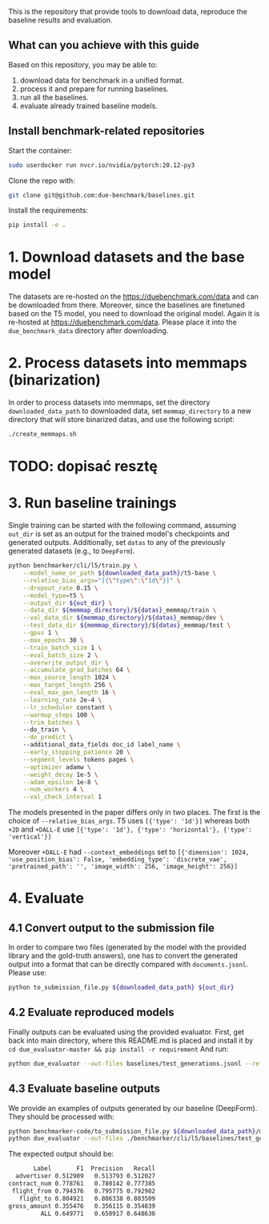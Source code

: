 This is the repository that provide tools to download data, reproduce the baseline results and evaluation.



## What can you achieve with this guide
Based on this repository, you may be able to:

1. download data for benchmark in a unified format.
2. process it and prepare for running baselines.
3. run all the baselines.
4. evaluate already trained baseline models. 

## Install benchmark-related repositories
Start the container:
```bash
sudo userdocker run nvcr.io/nvidia/pytorch:20.12-py3
```

Clone the repo with:
```bash
git clone git@github.com:due-benchmark/baselines.git
```

Install the requirements:
```bash
pip install -e .
```

# 1. Download datasets and the base model
The datasets are re-hosted on the https://duebenchmark.com/data and can be downloaded from there. 
Moreover, since the baselines are finetuned based on the T5 model, you need to download the original model. 
Again it is re-hosted at https://duebenchmark.com/data. 
Please place it into the `due_benchmark_data` directory after downloading.

# 2. Process datasets into memmaps (binarization)
In order to process datasets into memmaps, set the directory `downloaded_data_path` to downloaded data,
 set `memmap_directory` to a new directory that will store binarized datas, and use the following script:
```bash
./create_memmaps.sh
```
# TODO: dopisać resztę
# 3. Run baseline trainings
Single training can be started with the following command, assuming `out_dir` is set as an output for the trained model's checkpoints and generated outputs.
Additionally, set `datas` to any of the previously generated datasets (e.g., to `DeepForm`). 
```bash
python benchmarker/cli/l5/train.py \
    --model_name_or_path ${downloaded_data_path}/t5-base \
    --relative_bias_args="[{\"type\":\"1d\"}]" \
    --dropout_rate 0.15 \
    --model_type=t5 \
    --output_dir ${out_dir} \
    --data_dir ${memmap_directory}/${datas}_memmap/train \
    --val_data_dir ${memmap_directory}/${datas}_memmap/dev \
    --test_data_dir ${memmap_directory}/${datas}_memmap/test \
    --gpus 1 \
    --max_epochs 30 \
    --train_batch_size 1 \
    --eval_batch_size 2 \
    --overwrite_output_dir \
    --accumulate_grad_batches 64 \
    --max_source_length 1024 \
    --max_target_length 256 \
    --eval_max_gen_length 16 \
    --learning_rate 2e-4 \
    --lr_scheduler constant \
    --warmup_steps 100 \
    --trim_batches \ 
    --do_train \
    --do_predict \ 
    --additional_data_fields doc_id label_name \
    --early_stopping_patience 20 \
    --segment_levels tokens pages \
    --optimizer adamw \
    --weight_decay 1e-5 \
    --adam_epsilon 1e-8 \
    --num_workers 4 \
    --val_check_interval 1
```
The models presented in the paper differs only in two places. The first is the choice of `--relative_bias_args`.
T5 uses	`[{'type': '1d'}]` whereas both `+2D` and `+DALL-E` use 	`[{'type': '1d'}, {'type': 'horizontal'}, {'type': 'vertical'}]`

Moreover `+DALL-E` had `--context_embeddings` set to `[{'dimension': 1024, 'use_position_bias': False, 'embedding_type': 'discrete_vae', 'pretrained_path': '', 'image_width': 256, 'image_height': 256}]`

# 4. Evaluate
## 4.1 Convert output to the submission file
In order to compare two files (generated by the model with the provided library and the gold-truth answers), one has to convert the generated output into a format that can be directly compared with `documents.jsonl`.
Please use:
```bash
python to_submission_file.py ${downloaded_data_path} ${out_dir}
```

## 4.2 Evaluate reproduced models
Finally outputs can be evaluated using the provided evaluator. 
First, get back into main directory, where this README.md is placed and install it by ```cd due_evaluator-master && pip install -r requirement```
And run:
```bash
python due_evaluator --out-files baselines/test_generations.jsonl --reference ${downloaded_data_path}/DeepForm
```

## 4.3 Evaluate baseline outputs
We provide an examples of outputs generated by our baseline (DeepForm). They should be processed with:
```bash
python benchmarker-code/to_submission_file.py ${downloaded_data_path}/model_outputs_example ${downloaded_data_path}
python due_evaluator --out-files ./benchmarker/cli/l5/baselines/test_generations.txt.jsonl --reference ${downloaded_data_path}/DeepForm/test/document.jsonl
```

The expected output should be:
```bash
       Label       F1  Precision   Recall
  advertiser 0.512909   0.513793 0.512027
contract_num 0.778761   0.780142 0.777385
 flight_from 0.794376   0.795775 0.792982
   flight_to 0.804921   0.806338 0.803509
gross_amount 0.355476   0.356115 0.354839
         ALL 0.649771   0.650917 0.648630
```

